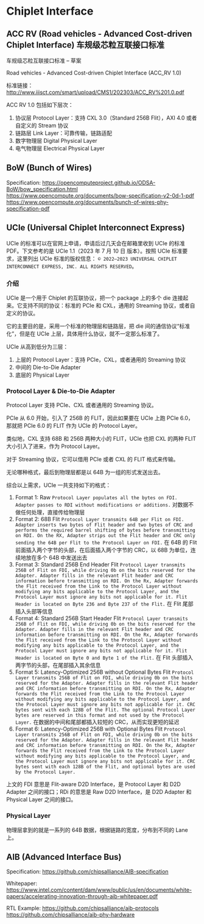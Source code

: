 # Chiplet Interface

## ACC RV (Road vehicles - Advanced Cost-driven Chiplet Interface) 车规级芯粒互联接口标准

车规级芯粒互联接口标准 – 草案

Road vehicles - Advanced Cost-driven Chiplet Interface (ACC_RV 1.0)

标准链接：<http://www.iiisct.com/smart/upload/CMS1/202303/ACC_RV%201.0.pdf>

ACC RV 1.0 包括如下层次：

1. 协议层 Protocol Layer：支持 CXL 3.0（Standard 256B Flit），AXI 4.0 或者自定义的 Stream 协议
2. 链路层 Link Layer：可靠传输，链路适配
3. 数字物理层 Digital Physical Layer
4. 电气物理层 Electrical Physical Layer

## BoW (Bunch of Wires)

Specification: <https://opencomputeproject.github.io/ODSA-BoW/bow_specification.html> <https://www.opencompute.org/documents/bow-specification-v2-0d-1-pdf> <https://www.opencompute.org/documents/bunch-of-wires-phy-specification-pdf>

## UCIe (Universal Chiplet Interconnect Express)

UCIe 的标准可以在官网上申请，申请后过几天会在邮箱里收到 UCIe 的标准 PDF。下文参考的是 UCIe 1.1（2023 年 7 月 10 日 版本）。按照 UCIe 标准要求，这里列出 UCIe 标准的版权信息： `© 2022–2023 UNIVERSAL CHIPLET INTERCONNECT EXPRESS, INC. ALL RIGHTS RESERVED`。

### 介绍

UCIe 是一个用于 Chiplet 的互联协议，把一个 package 上的多个 die 连接起来。它支持不同的协议：标准的 PCIe 和 CXL，通用的 Streaming 协议，或者自定义的协议。

它的主要目的是，采用一个标准的物理层和链路层，把 die 间的通信协议“标准化”，但是在 UCIe 上层，具体用什么协议，就不一定那么标准了。

UCIe 从高到低分为三层：

1. 上层的 Protocol Layer：支持 PCIe，CXL，或者通用的 Streaming 协议
2. 中间的 Die-to-Die Adapter
3. 底层的 Physical Layer

### Protocol Layer & Die-to-Die Adapter

Protocol Layer 支持 PCIe、CXL 或者通用的 Streaming 协议。

PCIe 从 6.0 开始，引入了 256B 的 FLIT，因此如果要在 UCIe 上跑 PCIe 6.0，那就把 PCIe 6.0 的 FLIT 作为 UCIe 的 Protocol Layer。

类似地，CXL 支持 68B 和 256B 两种大小的 FLIT，UCIe 也把 CXL 的两种 FLIT 大小引入了进来，作为 Protocol Layer。

对于 Streaming 协议，它可以借用 PCIe 或者 CXL 的 FLIT 格式来传输。

无论哪种格式，最后到物理层都是以 64B 为一组的形式发送出去。

综合以上需求，UCIe 一共支持如下的格式：

1. Format 1: Raw `Protocol Layer populates all the bytes on FDI. Adapter passes to RDI without modifications or additions.` 对数据不做任何处理，直接传给物理层
2. Format 2: 68B Flit `Protocol Layer transmits 64B per Flit on FDI. Adapter inserts two bytes of Flit header and two bytes of CRC and performs the required barrel shifting of bytes before transmitting on RDI. On the RX, Adapter strips out the Flit header and CRC only sending the 64B per Flit to the Protocol Layer on FDI.` 在 64B 的 Flit 前面插入两个字节的头部，在后面插入两个字节的 CRC，以 68B 为单位，连续地放在多个 64B 中发送出去
3. Format 3: Standard 256B End Header Flit `Protocol Layer transmits 256B of Flit on FDI, while driving 0b on the bits reserved for the Adapter. Adapter fills in the relevant Flit header and CRC information before transmitting on RDI. On the Rx, Adapter forwards the Flit received from the Link to the Protocol Layer without modifying any bits applicable to the Protocol Layer, and the Protocol Layer must ignore any bits not applicable for it. Flit Header is located on Byte 236 and Byte 237 of the Flit.` 在 Flit 尾部插入头部等信息
4. Format 4: Standard 256B Start Header Flit `Protocol Layer transmits 256B of Flit on FDI, while driving 0b on the bits reserved for the Adapter. Adapter fills in the relevant Flit header and CRC information before transmitting on RDI. On the Rx, Adapter forwards the Flit received from the Link to the Protocol Layer without modifying any bits applicable to the Protocol Layer, and the Protocol Layer must ignore any bits not applicable for it. Flit Header is located on Byte 0 and Byte 1 of the Flit.` 在 Flit 头部插入两字节的头部，在尾部插入其余信息
5. Format 5: Latency-Optimized 256B without Optional Bytes Flit `Protocol Layer transmits 256B of Flit on FDI, while driving 0b on the bits reserved for the Adapter. Adapter fills in the relevant Flit header and CRC information before transmitting on RDI. On the Rx, Adapter forwards the Flit received from the Link to the Protocol Layer without modifying any bits applicable to the Protocol Layer, and the Protocol Layer must ignore any bits not applicable for it. CRC bytes sent with each 128B of the Flit. The optional Protocol Layer bytes are reserved in this format and not used by the Protocol Layer.` 在数据的中间和尾部都插入较短的 CRC，从而实现更短的延迟
6. Format 6: Latency-Optimized 256B with Optional Bytes Flit `Protocol Layer transmits 256B of Flit on FDI, while driving 0b on the bits reserved for the Adapter. Adapter fills in the relevant Flit header and CRC information before transmitting on RDI. On the Rx, Adapter forwards the Flit received from the Link to the Protocol Layer without modifying any bits applicable to the Protocol Layer, and the Protocol Layer must ignore any bits not applicable for it. CRC bytes sent with each 128B of the Flit, and optional bytes are used by the Protocol Layer.`

上文的 FDI 意思是 Flit-aware D2D Interface，是 Protocol Layer 和 D2D Adapter 之间的接口；RDi 的意思是 Raw D2D Interface，是 D2D Adapter 和 Physical Layer 之间的接口。

### Physical Layer

物理层拿到的就是一系列的 64B 数据，根据链路的宽度，分布到不同的 Lane 上。

## AIB (Advanced Interface Bus)

Specification: <https://github.com/chipsalliance/AIB-specification>

Whitepaper: <https://www.intel.com/content/dam/www/public/us/en/documents/white-papers/accelerating-innovation-through-aib-whitepaper.pdf>

RTL Example: <https://github.com/chipsalliance/aib-protocols> <https://github.com/chipsalliance/aib-phy-hardware>